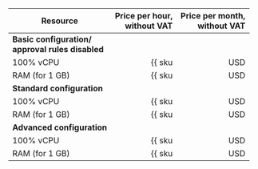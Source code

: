 | Resource | Price per hour,<br>without VAT | Price per month,<br>without VAT |
|--------|-------:|-------:|
| **Basic configuration/<br/>approval rules disabled** |
| 100% vCPU | {{ sku|USD|gitlab.instance.free.cpu|string }} | {{ sku|USD|gitlab.instance.free.cpu|month|string }} |
| RAM (for 1 GB) | {{ sku|USD|gitlab.instance.free.ram|string }} | {{ sku|USD|gitlab.instance.free.ram|month|string }} |
| **Standard configuration** |
| 100% vCPU | {{ sku|USD|gitlab.instance.standard.cpu|string }} | {{ sku|USD|gitlab.instance.standard.cpu|month|string }} |
| RAM (for 1 GB) | {{ sku|USD|gitlab.instance.standard.ram|string }} | {{ sku|USD|gitlab.instance.standard.ram|month|string }} |
| **Advanced configuration** |
| 100% vCPU | {{ sku|USD|gitlab.instance.advanced.cpu|string }} | {{ sku|USD|gitlab.instance.advanced.cpu|month|string }} |
| RAM (for 1 GB) | {{ sku|USD|gitlab.instance.advanced.ram|string }} | {{ sku|USD|gitlab.instance.advanced.ram|month|string }} |